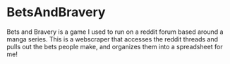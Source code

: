 # BetsAndBravery
Bets and Bravery is a game I used to run on a reddit forum based around a manga series. This is a webscraper that accesses the reddit threads and pulls out the bets people make, and organizes them into a spreadsheet for me!

